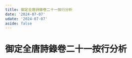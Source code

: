 ```yaml
---
title: 御定全唐詩錄卷二十一按行分析
date: '2024-07-07'
udate: '2024-07-07'
aside: false
---
```

# 御定全唐詩錄卷二十一按行分析

<LinePage :list="lines" :chapternum="21" />

<script setup>
const chapter = '卷二十一';
import lines from '/data/qtsl/卷二十一/lines.json'
</script>
